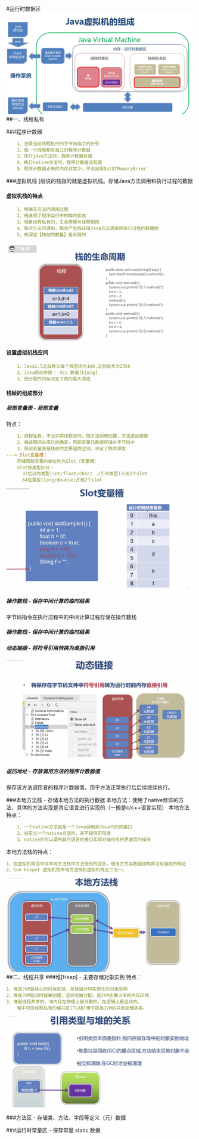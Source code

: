 #运行时数据区
![](../../images/jvm-memory.png)
##一、线程私有

###程序计数器
```yaml
    1、记录当前线程执行的字节码指令的行号 
    2、每一个线程都有自己的程序计数器 
    3、执行java方法时，程序计数器有值
    4、执行native方法时，程序计数器没有值
    5、程序计数器占用的内存非常少，不会出现OutOfMemoryError
```
###虚拟机栈
[般说的栈指的就是虚拟机栈。存储Java方法调用和执行过程的数据
#### 虚拟机栈的特点
```yaml
    1、栈保存方法的调用过程
    2、栈说明了程序运行中的瞬时状态
    3、栈是线程私有的，生命周期与线程相同
    4、每次方法的调用，都会产生栈存储Java方法调用和执行过程的数据帧
    5、栈深度【栈帧的数量】是有限的
```
![](../../images/jvm-stack-frame.png)
#### 设置虚拟机栈空间
```yaml
    1、Java1.5之后默认每个栈空间为1mb,之前版本为256k
    2、Java启动参数：-Xss 数值[k|m|g]
    3、栈分配的内存决定了栈的最大深度
```
#### 栈帧的组成部分
##### 局部变量表 - 局部变量
特点：
```yaml
    1、线程私有，不允许跨线程访问，随方法调用创建，方法退出销毁
    2、编译期间长度已经确定，局部变量元数据存储在字节码中
    3、局部变量表是栈帧的主要组成空间，决定了栈的深度
---> Slot变量槽：
    存储局部变量的单位称为Slot（变量槽）
    Slot按类型区分：
      32位以内类型(int/float/char/../引用类型)占用1个slot
      64位类型(long/double)占用2个slot
```
![](../../images/jvm-slot.png)
##### 操作数栈 - 保存中间计算的临时结果
字节码指令在执行过程中的中间计算过程存储在操作数栈

##### 操作数栈 - 保存中间计算的临时结果
##### 动态链接 - 将符号引用转换为直接引用
![](../../images/jvm-DynamicLinking.png)
##### 返回地址 - 存放调用方法的程序计数器值
保存该方法调用者的程序计数器值，用于方法正常执行后后续继续执行。

###本地方法栈 - 存储本地方法的执行数据
本地方法：使用了native修饰的方法，具体的方法实现是其它语言进行实现的（一搬是c/c++语言实现）
本地方法特点：
```yaml
    1、一个native方法就是一个Java调用非Java代码的接口
    2、在定义一个native方法时，并不提供实现体
    3、native的可以调用其它语言的接口实现对操作系统更底层的操作
```
本地方法栈的特点：
```yaml
1、在虚拟机规范中对本地方法栈中方法使用的语言，使用方式与数据结构并没有强制的规定
2、Sun hospot 虚拟机把本地方法栈和虚拟机栈合二为一。
```
![](../../images/jvm-native-stack.png)
##二、线程共享
###堆[Heap] - 主要存储对象实例
特点：
```yaml
1、堆是JVM最核心的内存区域，存放运行时实例化的对象实例
2、堆在JVM启动时就被创建，空间也被分配。是JVM主要占用的内存区域
3、堆是线程共享的，堆内存在物理上是分散的，在逻辑上是连续的。
    堆中包含线程私有的缓冲区(TLAB)用于提高JVM的并发处理效率。
```
![](../../images/jvm-refrence-heap.png)

###方法区 - 存储类、方法、字段等定义（元）数据

###运行时常量区 - 保存常量 static 数据
